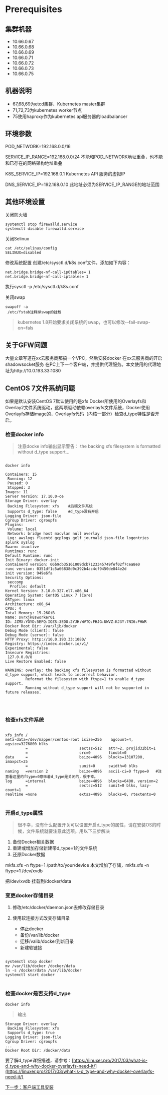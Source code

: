 # Prerequisites #

## 集群机器 ##
- 10.66.0.67
- 10.66.0.68
- 10.66.0.69
- 10.66.0.71
- 10.66.0.72
- 10.66.0.73
- 10.66.0.75

## 机器说明 ##
- 67,68,69为etcd集群、Kubernetes master集群
- 71,72,73为kubernetes worker节点
- 75使用haproxy作为kubernetes api服务器的loadbalancer

## 环境参数 ##
POD_NETWORK=192.168.0.0/16

SERVICE_IP_RANGE=192.168.0.0/24   不能和POD_NETWORK地址重叠，也不能和已存在的网络架构地址重叠

K8S_SERVICE_IP=192.168.0.1  Kubernetes API 服务的虚拟IP

DNS_SERVICE_IP=192.168.0.10 此地址必须为SERVICE_IP_RANGE的地址范围

## 其他环境设置 ##
关闭防火墙

    systemctl stop firewalld.service
    systemctl disable firewalld.service

关闭Selinux

    cat /etc/selinux/config
    SELINUX=disabled

修改系统配置
创建/etc/sysctl.d/k8s.conf文件，添加如下内容：

    net.bridge.bridge-nf-call-ip6tables= 1
    net.bridge.bridge-nf-call-iptables= 1

执行sysctl -p /etc/sysctl.d/k8s.conf

关闭swap

    swapoff -a
     /etc/fstab注释掉swap的挂载


> kubernetes 1.8开始要求关闭系统的swap，也可以修改--fail-swap-on=fals

## 关于GFW问题 ##
大量文章写道在xx云服务商那搞一个VPC，然后安装docker
在xx云服务商的开启shadowsocket服务
在PC上下一个客户端，并提供代理服务。本文使用的代理地址为http://10.0.193.33:1080


## CentOS 7文件系统问题 ##
如果是默认安装CentOS 7默认使用的是xfs
Docker所使用的Overlayfs和Overlay2文件系统驱动，这两项驱动依赖overlayfs文件系统，Docker使用Overlayfs存储image的，Overlayfs代码（内核一部分）检查d_type特性是否开启。

### 检查docker info ###
>注意docke info输出显示警告： the backing xfs filesystem is formatted without d_type support...

<pre>
<code>
docker info

Containers: 15
 Running: 12
 Paused: 0
 Stopped: 3
Images: 11
Server Version: 17.10.0-ce
Storage Driver: overlay
 Backing Filesystem: xfs    #后端文件系统
 Supports d_type: false     #d_type没有开启
Logging Driver: json-file
Cgroup Driver: cgroupfs
Plugins:
 Volume: local
 Network: bridge host macvlan null overlay
 Log: awslogs fluentd gcplogs gelf journald json-file logentries splunk syslog
Swarm: inactive
Runtimes: runc
Default Runtime: runc
Init Binary: docker-init
containerd version: 06b9cb35161009dcb7123345749fef02f7cea8e0
runc version: 0351df1c5a66838d0c392b4ac4cf9450de844e2d
init version: 949e6fa
Security Options:
 seccomp
  Profile: default
Kernel Version: 3.10.0-327.el7.x86_64
Operating System: CentOS Linux 7 (Core)
OSType: linux
Architecture: x86_64
CPUs: 4
Total Memory: 15.26GiB
Name: svrxjk8sworker01
ID: JZMX:YGYD:5EFQ:IQZS:3EDU:2YJH:WVTQ:FHJG:UWVZ:KJ3Y:7NI6:PHWR
Docker Root Dir: /var/lib/docker
Debug Mode (client): false
Debug Mode (server): false
HTTP Proxy: http://10.0.193.33:1080/
Registry: https://index.docker.io/v1/
Experimental: false
Insecure Registries:
 127.0.0.0/8
Live Restore Enabled: false

WARNING: overlay: the backing xfs filesystem is formatted without d_type support, which leads to incorrect behavior.
         Reformat the filesystem with ftype=1 to enable d_type support.
         Running without d_type support will not be supported in future releases.


</code>
</pre> 


### 检查xfs文件系统 ###
<pre>
<code>
xfs_info /
meta-data=/dev/mapper/centos-root isize=256    agcount=4, agsize=3276800 blks
         =                       sectsz=512   attr=2, projid32bit=1
         =                       crc=0        finobt=0
data     =                       bsize=4096   blocks=13107200, imaxpct=25
         =                       sunit=0      swidth=0 blks
naming   =version 2              bsize=4096   ascii-ci=0 ftype=0   #注意看这里的ftype=0意味着d_type是关闭的，很不幸。
log      =internal               bsize=4096   blocks=6400, version=2
         =                       sectsz=512   sunit=0 blks, lazy-count=1
realtime =none                   extsz=4096   blocks=0, rtextents=0
</code>
</pre> 

### 开启d_type属性 ###
> 很不幸，没有什么配置开关可以设置开启d_type的属性，请在安装OS的时候，文件系统就要注意此选项。用以下三步解决

1. 备份Docker相关数据
2. 重建或增加存储新建带d_type=1的文件系统
3. 还原Docker数据


mkfs.xfs -n ftype=1 /path/to/your/device 
本文增加了存储，mkfs.xfs -n ftype=1 /dev/xvdb 

把/dev/xvdb 挂载到/docker/data

### 变更docker存储目录 ###
1. 修改/etc/docker/daemon.json去修改存储目录
2. 使用软连接方式改变存储目录


	 
    
    - 	停止docker 
    - 	备份/var/lib/docker
    - 	迁移/valib/docker到新目录 
    - 	新建软链接

<pre>
<code>  
systemctl stop docker
mv /var/lib/docker /docker/data
ln -s /docker/data /var/lib/docker
systemctl start docker
</code>
</pre>

### 检查docker是否支持d_type ###

    docker info

> 输出

    Storage Driver: overlay
     Backing Filesystem: xfs
     Supports d_type: true
    Logging Driver: json-file
    Cgroup Driver: cgroupfs
    ...
    Docker Root Dir: /docker/data



要了解d_type详细描述，请参考：[https://linuxer.pro/2017/03/what-is-d_type-and-why-docker-overlayfs-need-it/](https://linuxer.pro/2017/03/what-is-d_type-and-why-docker-overlayfs-need-it/)

[下一步：客户端工具安装](02-clinet-tools.md)


